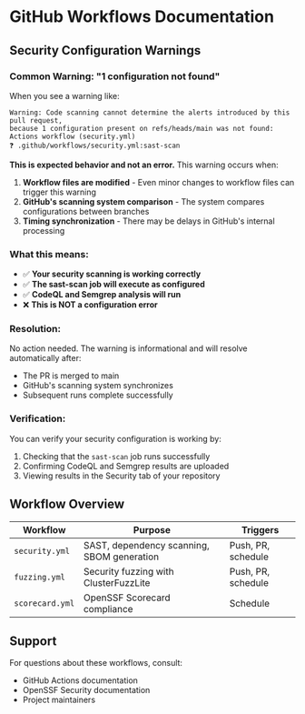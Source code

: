 # GitHub Workflows Documentation

## Security Configuration Warnings

### Common Warning: "1 configuration not found"

When you see a warning like:

```
Warning: Code scanning cannot determine the alerts introduced by this pull request, 
because 1 configuration present on refs/heads/main was not found:
Actions workflow (security.yml)
❓ .github/workflows/security.yml:sast-scan
```

**This is expected behavior and not an error.** This warning occurs when:

1. **Workflow files are modified** - Even minor changes to workflow files can trigger this warning
2. **GitHub's scanning system comparison** - The system compares configurations between branches
3. **Timing synchronization** - There may be delays in GitHub's internal processing

### What this means:

- ✅ **Your security scanning is working correctly**
- ✅ **The sast-scan job will execute as configured**
- ✅ **CodeQL and Semgrep analysis will run**
- ❌ **This is NOT a configuration error**

### Resolution:

No action needed. The warning is informational and will resolve automatically after:
- The PR is merged to main
- GitHub's scanning system synchronizes
- Subsequent runs complete successfully

### Verification:

You can verify your security configuration is working by:
1. Checking that the `sast-scan` job runs successfully
2. Confirming CodeQL and Semgrep results are uploaded
3. Viewing results in the Security tab of your repository

## Workflow Overview

| Workflow | Purpose | Triggers |
|----------|---------|----------|
| `security.yml` | SAST, dependency scanning, SBOM generation | Push, PR, schedule |
| `fuzzing.yml` | Security fuzzing with ClusterFuzzLite | Push, PR, schedule |
| `scorecard.yml` | OpenSSF Scorecard compliance | Schedule |

## Support

For questions about these workflows, consult:
- GitHub Actions documentation
- OpenSSF Security documentation  
- Project maintainers